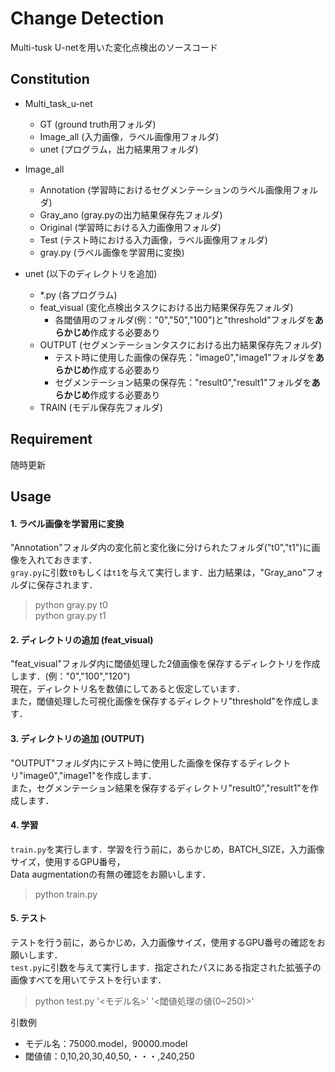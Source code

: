 # Change Detection
Multi-tusk U-netを用いた変化点検出のソースコード

## Constitution
* Multi_task_u-net
  * GT (ground truth用フォルダ)
  * Image_all (入力画像，ラベル画像用フォルダ)
  * unet (プログラム，出力結果用フォルダ)
  
* Image_all
  * Annotation (学習時におけるセグメンテーションのラベル画像用フォルダ)
  * Gray_ano (gray.pyの出力結果保存先フォルダ)
  * Original (学習時における入力画像用フォルダ)
  * Test (テスト時における入力画像，ラベル画像用フォルダ)
  * gray.py (ラベル画像を学習用に変換)
  
* unet (以下のディレクトリを追加)
  * *.py (各プログラム)
  * feat_visual (変化点検出タスクにおける出力結果保存先フォルダ)
    * 各閾値用のフォルダ(例："0","50","100")と"threshold"フォルダを**あらかじめ**作成する必要あり
  * OUTPUT (セグメンテーションタスクにおける出力結果保存先フォルダ)
    * テスト時に使用した画像の保存先："image0","image1"フォルダを**あらかじめ**作成する必要あり
    * セグメンテーション結果の保存先："result0","result1"フォルダを**あらかじめ**作成する必要あり
  * TRAIN (モデル保存先フォルダ)

## Requirement
随時更新


## Usage


#### 1. ラベル画像を学習用に変換
"Annotation"フォルダ内の変化前と変化後に分けられたフォルダ("t0","t1")に画像を入れておきます．  
`gray.py`に引数`t0`もしくは`t1`を与えて実行します．出力結果は，"Gray_ano"フォルダに保存されます．
> python gray.py t0  
> python gray.py t1

#### 2. ディレクトリの追加 (feat_visual)
"feat_visual"フォルダ内に閾値処理した2値画像を保存するディレクトリを作成します．(例："0","100","120")  
現在，ディレクトリ名を数値にしてあると仮定しています．  
また，閾値処理した可視化画像を保存するディレクトリ"threshold"を作成します．

#### 3. ディレクトリの追加 (OUTPUT)
"OUTPUT"フォルダ内にテスト時に使用した画像を保存するディレクトリ"image0","image1"を作成します．  
また，セグメンテーション結果を保存するディレクトリ"result0","result1"を作成します．

#### 4. 学習
`train.py`を実行します．学習を行う前に，あらかじめ，BATCH_SIZE，入力画像サイズ，使用するGPU番号，  
Data augmentationの有無の確認をお願いします．
> python train.py

#### 5. テスト
テストを行う前に，あらかじめ，入力画像サイズ，使用するGPU番号の確認をお願いします．  
`test.py`に引数を与えて実行します．指定されたパスにある指定された拡張子の画像すべてを用いてテストを行います．
> python test.py '<モデル名>' '<閾値処理の値(0~250)>'  

引数例
* モデル名：75000.model，90000.model
* 閾値値：0,10,20,30,40,50,・・・,240,250




